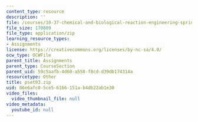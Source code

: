 ```yaml
---
content_type: resource
description: ''
file: /courses/10-37-chemical-and-biological-reaction-engineering-spring-2007/06e6afc05ce56166151ab4db22ab1e30_pset03.zip
file_size: 170809
file_type: application/zip
learning_resource_types:
- Assignments
license: https://creativecommons.org/licenses/by-nc-sa/4.0/
ocw_type: OCWFile
parent_title: Assignments
parent_type: CourseSection
parent_uid: 59c5aafb-4d60-a558-f8cd-d39db174314a
resourcetype: Other
title: pset03.zip
uid: 06e6afc0-5ce5-6166-151a-b4db22ab1e30
video_files:
  video_thumbnail_file: null
video_metadata:
  youtube_id: null
---
```

